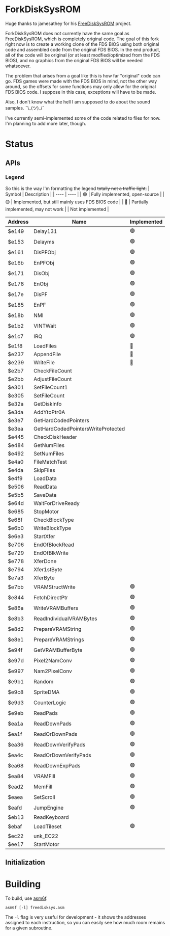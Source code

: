 # ForkDiskSysROM

Huge thanks to jamesathey for his [FreeDiskSysROM](https://github.com/jamesathey/FreeDiskSysROM) project.

ForkDiskSysROM does not currently have the same goal as FreeDiskSysROM, which is completely original code. The goal of this fork right now is to create a working clone of the FDS BIOS using both original code and assembled code from the original FDS BIOS. In the end product, all of the code will be original (or at least modfied/optimized from the FDS BIOS), and no graphics from the original FDS BIOS will be needed whatsoever.

The problem that arises from a goal like this is how far "original" code can go. FDS games were made with the FDS BIOS in mind, not the other way around, so the offsets for some functions may only allow for the original FDS BIOS code. I suppose in this case, exceptions will have to be made.

Also, I don't know what the hell I am supposed to do about the sound samples. ¯\\\_(ツ)\_/¯

I've currently semi-implemented some of the code related to files for now. I'm planning to add more later, though.

# Status

## APIs
### Legend
So this is the way I'm formatting the legend ~~totally not a traffic light~~:
| Symbol | Description |
| ---- | ---- |
| :green_circle: | Fully implemented, open-source |
| :yellow_circle: | Implemented, but still mainly uses FDS BIOS code |
| :red_circle: | Partially implemented, may not work |
| Not implemented |

| Address | Name | Implemented |
| ---- | ---- | ---- |
| $e149 | Delay131 | :green_circle: |
| $e153 | Delayms | :green_circle: |
| $e161 | DisPFObj | :green_circle: |
| $e16b | EnPFObj | :green_circle: |
| $e171 | DisObj | :green_circle: |
| $e178 | EnObj | :green_circle: |
| $e17e | DisPF | :green_circle: |
| $e185 | EnPF | :green_circle: |
| $e18b | NMI | :green_circle: |
| $e1b2 | VINTWait | :green_circle: |
| $e1c7 | IRQ | :green_circle: |
| $e1f8 | LoadFiles | :red_circle: |
| $e237 | AppendFile | :red_circle: |
| $e239 | WriteFile | :red_circle: |
| $e2b7 | CheckFileCount | |
| $e2bb | AdjustFileCount | |
| $e301 | SetFileCount1 | |
| $e305 | SetFileCount | |
| $e32a | GetDiskInfo | |
| $e3da | AddYtoPtr0A | |
| $e3e7 | GetHardCodedPointers | |
| $e3ea | GetHardCodedPointersWriteProtected | |
| $e445 | CheckDiskHeader | |
| $e484 | GetNumFiles | |
| $e492 | SetNumFiles | |
| $e4a0 | FileMatchTest | |
| $e4da | SkipFiles | |
| $e4f9 | LoadData | |
| $e506 | ReadData | |
| $e5b5 | SaveData | |
| $e64d | WaitForDriveReady | |
| $e685 | StopMotor | |
| $e68f | CheckBlockType | |
| $e6b0 | WriteBlockType | |
| $e6e3 | StartXfer | |
| $e706 | EndOfBlockRead | |
| $e729 | EndOfBlkWrite | |
| $e778 | XferDone | |
| $e794 | Xfer1stByte | |
| $e7a3 | XferByte | |
| $e7bb | VRAMStructWrite | :green_circle: |
| $e844 | FetchDirectPtr | :green_circle: |
| $e86a | WriteVRAMBuffers | :green_circle: |
| $e8b3 | ReadIndividualVRAMBytes | :green_circle: |
| $e8d2 | PrepareVRAMString | :green_circle: |
| $e8e1 | PrepareVRAMStrings | :green_circle: |
| $e94f | GetVRAMBufferByte | :green_circle: |
| $e97d | Pixel2NamConv | :green_circle: |
| $e997 | Nam2PixelConv | :green_circle: |
| $e9b1 | Random | :green_circle: |
| $e9c8 | SpriteDMA | :green_circle: |
| $e9d3 | CounterLogic | :green_circle: |
| $e9eb | ReadPads | :green_circle: |
| $ea1a | ReadDownPads | :green_circle: |
| $ea1f | ReadOrDownPads | :green_circle: |
| $ea36 | ReadDownVerifyPads | :green_circle: |
| $ea4c | ReadOrDownVerifyPads | :green_circle: |
| $ea68 | ReadDownExpPads | :green_circle: |
| $ea84 | VRAMFill | :green_circle: |
| $ead2 | MemFill | :green_circle: |
| $eaea | SetScroll | :green_circle: |
| $eafd | JumpEngine | :green_circle: |
| $eb13 | ReadKeyboard | |
| $ebaf | LoadTileset | :green_circle: |
| $ec22 | unk_EC22 | |
| $ee17 | StartMotor | |

## Initialization

# Building

To build, use [asm6f](https://github.com/freem/asm6f).

```asm6f [-l] freedisksys.asm```

The `-l` flag is very useful for development - it shows the addresses assigned
to each instruction, so you can easily see how much room remains for a given
subroutine.

